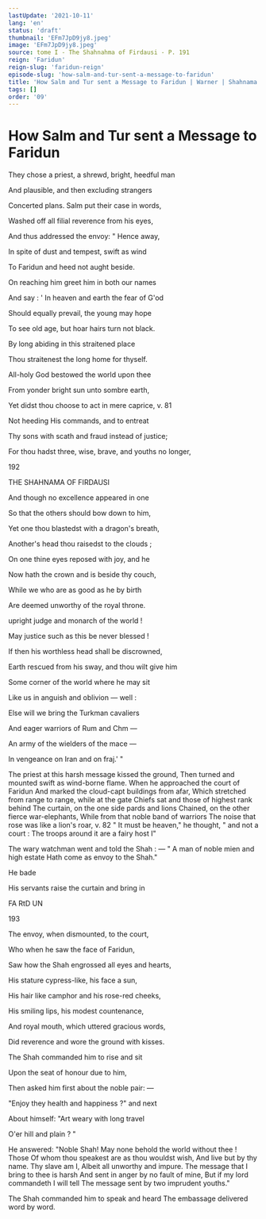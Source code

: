 ```yaml
---
lastUpdate: '2021-10-11'
lang: 'en'
status: 'draft'
thumbnail: 'EFm7JpD9jy8.jpeg'
image: 'EFm7JpD9jy8.jpeg'
source: tome I - The Shahnahma of Firdausi - P. 191
reign: 'Faridun'
reign-slug: 'faridun-reign'
episode-slug: 'how-salm-and-tur-sent-a-message-to-faridun'
title: 'How Salm and Tur sent a Message to Faridun | Warner | Shahnama'
tags: []
order: '09'
---
```


<!-- LTeX: language=en -->

# How Salm and Tur sent a Message to Faridun

They chose a priest, a shrewd, bright, heedful man

And plausible, and then excluding strangers

Concerted plans. Salm put their case in words,

Washed off all filial reverence from his eyes,

And thus addressed the envoy: " Hence away,

In spite of dust and tempest, swift as wind

To Faridun and heed not aught beside.

On reaching him greet him in both our names

And say : ' In heaven and earth the fear of G'od

Should equally prevail, the young may hope

To see old age, but hoar hairs turn not black.

By long abiding in this straitened place

Thou straitenest the long home for thyself.

All-holy God bestowed the world upon thee

From yonder bright sun unto sombre earth,

Yet didst thou choose to act in mere caprice, v. 81

Not heeding His commands, and to entreat

Thy sons with scath and fraud instead of justice;

For thou hadst three, wise, brave, and youths no longer,

192

THE SHAHNAMA OF FIRDAUSI

And though no excellence appeared in one

So that the others should bow down to him,

Yet one thou blastedst with a dragon's breath,

Another's head thou raisedst to the clouds ;

On one thine eyes reposed with joy, and he

Now hath the crown and is beside thy couch,

While we who are as good as he by birth

Are deemed unworthy of the royal throne.

upright judge and monarch of the world !

May justice such as this be never blessed !

If then his worthless head shall be discrowned,

Earth rescued from his sway, and thou wilt give him

Some corner of the world where he may sit

Like us in anguish and oblivion — well :

Else will we bring the Turkman cavaliers

And eager warriors of Rum and Chm —

An army of the wielders of the mace —

In vengeance on Iran and on fraj.' "

The priest at this harsh message kissed the ground,
Then turned and mounted swift as wind-borne flame.
When he approached the court of Faridun
And marked the cloud-capt buildings from afar,
Which stretched from range to range, while at the gate
Chiefs sat and those of highest rank behind
The curtain, on the one side pards and lions
Chained, on the other fierce war-elephants,
While from that noble band of warriors
The noise that rose was like a lion's roar,
v. 82 " It must be heaven," he thought, " and not a court :
The troops around it are a fairy host I"

The wary watchman went and told the Shah : —
" A man of noble mien and high estate
Hath come as envoy to the Shah."

He bade

His servants raise the curtain and bring in

FA RtD UN

193

The envoy, when dismounted, to the court,

Who when he saw the face of Faridun,

Saw how the Shah engrossed all eyes and hearts,

His stature cypress-like, his face a sun,

His hair like camphor and his rose-red cheeks,

His smiling lips, his modest countenance,

And royal mouth, which uttered gracious words,

Did reverence and wore the ground with kisses.

The Shah commanded him to rise and sit

Upon the seat of honour due to him,

Then asked him first about the noble pair: —

"Enjoy they health and happiness ?" and next

About himself: "Art weary with long travel

O'er hill and plain ? "

He answered: "Noble Shah!
May none behold the world without thee ! Those
Of whom thou speakest are as thou wouldst wish,
And live but by thy name. Thy slave am I,
Albeit all unworthy and impure.
The message that I bring to thee is harsh
And sent in anger by no fault of mine,
But if my lord commandeth I will tell
The message sent by two imprudent youths."

The Shah commanded him to speak and heard
The embassage delivered word by word.

